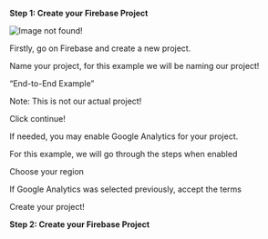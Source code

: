 ﻿**Step 1: Create your Firebase Project**

![Image not found!](https://github.com/Xeropyt/IOTS-Project/Images/Border.jpg?raw=true)

Firstly, go on Firebase and create a new project.

Name your project, for this example we will be naming our project!

“End-to-End Example”

Note: This is not our actual project!

Click continue!

If needed, you may enable Google Analytics for your project.

For this example, we will go through the steps when enabled

Choose your region

If Google Analytics was selected previously, accept the terms

Create your project!

**Step 2: Create your Firebase Project**
